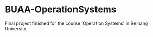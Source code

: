 # BUAA-OperationSystems
Final project finished for the course 'Operation Systems' in Beihang University.
